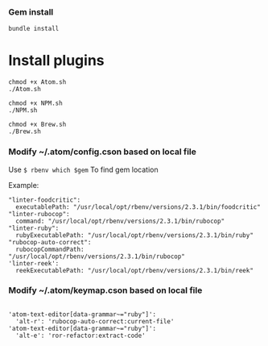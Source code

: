 ### Gem install
`bundle install`
# Install plugins

```
chmod +x Atom.sh
./Atom.sh

chmod +x NPM.sh
./NPM.sh

chmod +x Brew.sh
./Brew.sh
```

### Modify ~/.atom/config.cson based on local file

Use `$ rbenv which $gem`
To find gem location

Example:

```
"linter-foodcritic":
  executablePath: "/usr/local/opt/rbenv/versions/2.3.1/bin/foodcritic"
"linter-rubocop":
  command: "/usr/local/opt/rbenv/versions/2.3.1/bin/rubocop"
"linter-ruby":
  rubyExecutablePath: "/usr/local/opt/rbenv/versions/2.3.1/bin/ruby"
"rubocop-auto-correct":
  rubocopCommandPath: "/usr/local/opt/rbenv/versions/2.3.1/bin/rubocop"
'linter-reek':
  reekExecutablePath: "/usr/local/opt/rbenv/versions/2.3.1/bin/reek"
```

### Modify ~/.atom/keymap.cson based on local file
```

'atom-text-editor[data-grammar~="ruby"]':
  'alt-r': 'rubocop-auto-correct:current-file'
'atom-text-editor[data-grammar~="ruby"]':
  'alt-e': 'ror-refactor:extract-code'

```
